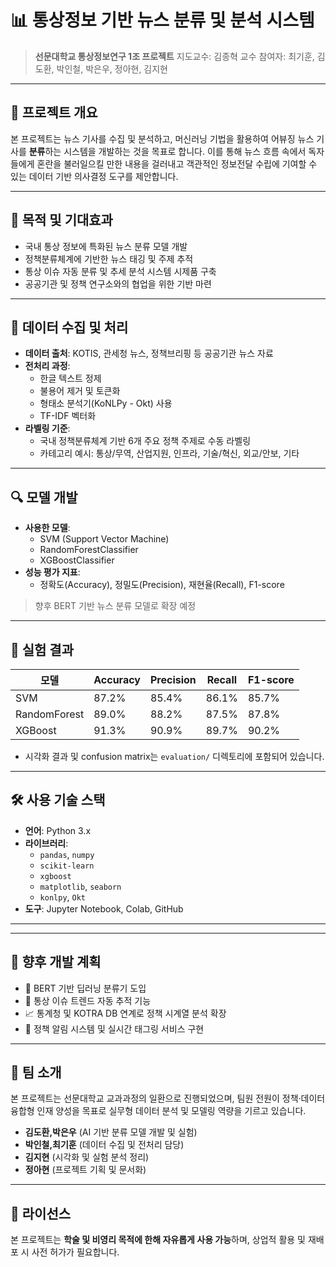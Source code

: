 # 📊 통상정보 기반 뉴스 분류 및 분석 시스템

> **선문대학교 통상정보연구 1조 프로젝트**
> 지도교수: 김종혁 교수
> 참여자: 최기훈, 김도환, 박인철, 박은우, 정아현, 김지현

---

## 📌 프로젝트 개요

본 프로젝트는 뉴스 기사를 수집 및 분석하고, 머신러닝 기법을 활용하여 어뷰징 뉴스 기사를 **분류**하는 시스템을 개발하는 것을 목표로 합니다. 이를 통해 뉴스 흐름 속에서 독자들에게 혼란을 불러일으킬 만한 내용을 걸러내고 객관적인 정보전달 수립에 기여할 수 있는 데이터 기반 의사결정 도구를 제안합니다.

---

## 🎯 목적 및 기대효과

- 국내 통상 정보에 특화된 뉴스 분류 모델 개발
- 정책분류체계에 기반한 뉴스 태깅 및 주제 추적
- 통상 이슈 자동 분류 및 추세 분석 시스템 시제품 구축
- 공공기관 및 정책 연구소와의 협업을 위한 기반 마련

---

## 🧾 데이터 수집 및 처리

- **데이터 출처**: KOTIS, 관세청 뉴스, 정책브리핑 등 공공기관 뉴스 자료
- **전처리 과정**:
  - 한글 텍스트 정제
  - 불용어 제거 및 토큰화
  - 형태소 분석기(KoNLPy - Okt) 사용
  - TF-IDF 벡터화
- **라벨링 기준**:
  - 국내 정책분류체계 기반 6개 주요 정책 주제로 수동 라벨링
  - 카테고리 예시: 통상/무역, 산업지원, 인프라, 기술/혁신, 외교/안보, 기타

---

## 🔍 모델 개발

- **사용한 모델**:
  - SVM (Support Vector Machine)
  - RandomForestClassifier
  - XGBoostClassifier
- **성능 평가 지표**:
  - 정확도(Accuracy), 정밀도(Precision), 재현율(Recall), F1-score

> 향후 BERT 기반 뉴스 분류 모델로 확장 예정

---

## 🧪 실험 결과

| 모델         | Accuracy | Precision | Recall | F1-score |
|--------------|----------|-----------|--------|----------|
| SVM          | 87.2%    | 85.4%     | 86.1%  | 85.7%    |
| RandomForest | 89.0%    | 88.2%     | 87.5%  | 87.8%    |
| XGBoost      | 91.3%    | 90.9%     | 89.7%  | 90.2%    |

- 시각화 결과 및 confusion matrix는 `evaluation/` 디렉토리에 포함되어 있습니다.

---

## 🛠 사용 기술 스택

- **언어**: Python 3.x
- **라이브러리**:
  - `pandas`, `numpy`
  - `scikit-learn`
  - `xgboost`
  - `matplotlib`, `seaborn`
  - `konlpy`, `Okt`
- **도구**: Jupyter Notebook, Colab, GitHub

---


---

## 🔮 향후 개발 계획

- 🤖 BERT 기반 딥러닝 분류기 도입
- 🧭 통상 이슈 트렌드 자동 추적 기능
- 📈 통계청 및 KOTRA DB 연계로 정책 시계열 분석 확장
- 📡 정책 알림 시스템 및 실시간 태그링 서비스 구현

---

## 🙋 팀 소개

본 프로젝트는 선문대학교 교과과정의 일환으로 진행되었으며, 팀원 전원이 정책·데이터 융합형 인재 양성을 목표로 실무형 데이터 분석 및 모델링 역량을 기르고 있습니다.

- **김도환,박은우** (AI 기반 분류 모델 개발 및 실험)
- **박인철,최기훈** (데이터 수집 및 전처리 담당)
- **김지현** (시각화 및 실험 분석 정리)
- **정아현** (프로젝트 기획 및 문서화)

---

## 📄 라이선스

본 프로젝트는 **학술 및 비영리 목적에 한해 자유롭게 사용 가능**하며, 상업적 활용 및 재배포 시 사전 허가가 필요합니다.


